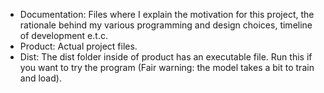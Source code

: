 * Documentation: Files where I explain the motivation for this project, the rationale behind my various programming and design choices, timeline of development e.t.c.
* Product: Actual project files.
* Dist: The dist folder inside of product has an executable file. Run this if you want to try the program (Fair warning: the model takes a bit to train and load).
